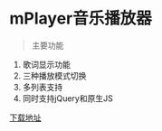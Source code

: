 # mPlayer音乐播放器

> 主要功能

 1. 歌词显示功能
 2. 三种播放模式切换
 2. 多列表支持
 3. 同时支持jQuery和原生JS

[下载地址](https://github.com/0936zz/mplayer)
